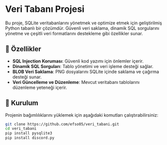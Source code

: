 # Veri Tabanı Projesi  

Bu proje, SQLite veritabanlarını yönetmek ve optimize etmek için geliştirilmiş Python tabanlı bir çözümdür. Güvenli veri saklama, dinamik SQL sorgularını yönetme ve çeşitli veri formatlarını destekleme gibi özellikler sunar.  

## 📌 Özellikler  
- **SQL Injection Koruması**: Güvenli kod yazımı için önlemler içerir.  
- **Dinamik SQL Sorguları**: Tablo yönetimi ve veri işleme desteği sağlar.  
- **BLOB Veri Saklama**: PNG dosyalarını SQLite içinde saklama ve çağırma desteği sunar.  
- **Veri Güncelleme ve Düzenleme**: Mevcut veritabanı tablolarını düzenleme yeteneği içerir.  

## 🚀 Kurulum  
Projenin bağımlılıklarını yüklemek için aşağıdaki komutları çalıştırabilirsiniz:  

```sh
git clone https://github.com/efso05/veri_tabani.git
cd veri_tabani
pip install pysqlite3
pip install discord.py

